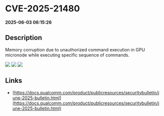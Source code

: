 # CVE-2025-21480

**2025-06-03 06:15:26**

## Description
Memory corruption due to unauthorized command execution in GPU micronode while executing specific sequence of commands.

![](https://img.shields.io/static/v1?label=Score&message=8.6&color=red)
![](https://img.shields.io/static/v1?label=Severity&message=HIGH&color=red)
![](https://img.shields.io/static/v1?label=CWE&message=Auth&color=green)

## Links
- [https://docs.qualcomm.com/product/publicresources/securitybulletin/june-2025-bulletin.html](https://docs.qualcomm.com/product/publicresources/securitybulletin/june-2025-bulletin.html)
